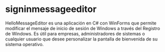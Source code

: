 # signinmessageeditor
HelloMessageEditor es una aplicación en C# con WinForms que permite modificar el mensaje de inicio de sesión de Windows a través del Registro de Windows. Es útil para empresas, administradores de sistemas o cualquier usuario que desee personalizar la pantalla de bienvenida de su sistema operativo.
